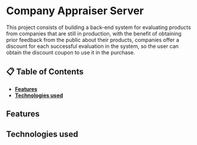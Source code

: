 # Company Appraiser Server
This project consists of building a back-end system for evaluating products from companies that are still in production, with the benefit of obtaining prior feedback from the public about their products, companies offer a discount for each successful evaluation in the system, so the user can obtain the discount coupon to use it in the purchase.

## 📋 Table of Contents
 - **[Features](#-feature%C3%A7%C3%A3o)**
 - **[Technologies used](#-technologies%C3%A7%C3%A3o)**

## Features

## Technologies used
